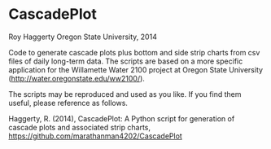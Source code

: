 CascadePlot
===================

Roy Haggerty
Oregon State University,
2014

Code to generate cascade plots plus bottom and side strip charts from csv files of daily long-term data.  The scripts are based on a more specific application for the Willamette Water 2100 project at Oregon State University (http://water.oregonstate.edu/ww2100/).

The scripts may be reproduced and used as you like.  If you find them useful, please reference as follows.

Haggerty, R. (2014), CascadePlot: A Python script for generation of cascade plots and associated strip charts, https://github.com/marathanman4202/CascadePlot
